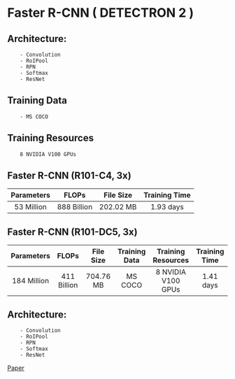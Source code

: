 # Faster R-CNN ( DETECTRON 2 )

## Architecture:
        - Convolution
        - RoIPool
        - RPN
        - Softmax
        - ResNet
## Training Data 
        - MS COCO 
## Training Resources
        8 NVIDIA V100 GPUs
## Faster R-CNN (R101-C4, 3x)
| Parameters |  FLOPs  |   File Size | Training Time | 
| :------: | :-----: | :------: | :-----: | 
| 53 Million | 888 Billion | 202.02 MB |  1.93 days |





## Faster R-CNN (R101-DC5, 3x)
| Parameters |  FLOPs  |   File Size | Training Data | Training Resources | Training Time | 
| :------: | :-----: | :------: | :-----: | :-----: | :-----: |
| 184 Million | 411 Billion | 704.76 MB | MS COCO | 8 NVIDIA V100 GPUs| 1.41 days |

## Architecture:
        - Convolution
        - RoIPool
        - RPN
        - Softmax
        - ResNet


[Paper](https://arxiv.org/pdf/1506.01497v3.pdf)


